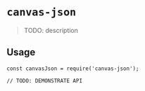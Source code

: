 # `canvas-json`

> TODO: description

## Usage

```
const canvasJson = require('canvas-json');

// TODO: DEMONSTRATE API
```
